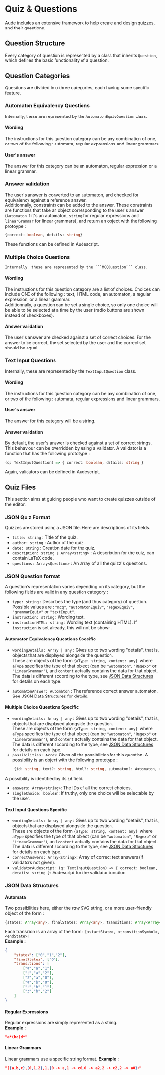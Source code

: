 # Quiz & Questions

Aude includes an extensive framework to help create and design quizzes, and their questions.

## Question Structure
Every category of question is represented by a class that inherits ```Question```, which defines the basic functionality of a question.

## Question Categories

Questions are divided into three categories, each having some specific feature.

### **Automaton Equivalency Questions**

Internally, these are represented by the ```AutomatonEquivQuestion``` class.

#### Wording

The instructions for this question category can be any combination of one, or two of the following : automata, regular expressions and linear grammars.

#### User's answer

The answer for this category can be an automaton, regular expression or a linear grammar.

### Answer validation

The user's answer is converted to an automaton, and checked for equivalency against a reference answer. <br>
Additionnally, constraints can be added to the answer. These constraints are functions that take an object corresponding to the user's answer (```Automaton``` if it's an automaton, ```string``` for regular expressions and ```linearGrammar``` for linear grammars), and return an object with the following protoype : 

```ts 
{correct: boolean, details: string}
```

These functions can be defined in Audescript.

### **Multiple Choice Questions**

    Internally, these are represented by the ```MCQQuestion``` class.

#### Wording

The instructions for this question category are a list of choices. Choices can include ONE of the following : text, HTML code, an automaton, a regular expression, or a linear grammar. <br>
Additionnally, a question can be set a single choice, so only one choice will be able to be selected at a time by the user (radio buttons are shown instead of checkboxes).

#### Answer validation

The user's answer are checked against a set of correct choices. For the answer to be correct, the set selected by the user and the correct set should be equal.

### **Text Input Questions**

Internally, these are represented by the ```TextInputQuestion``` class.

#### Wording

The instructions for this question category can be any combination of one, or two of the following : automata, regular expressions and linear grammars.

#### User's answer

The answer for this category will be a string.

#### Answer validation
By default, the user's answer is checked against a set of correct strings. <br>
This behaviour can be overridden by using a validator. A validator is a function that has the following prototype :
```ts
(q: TextInputQuestion) => { correct: boolean, details: string }
```
Again, validators can be defined in Audescript.

## Quiz Files
This section aims at guiding people who want to create quizzes outside of the editor.
### JSON Quiz Format
Quizzes are stored using a JSON file. Here are descriptions of its fields.

* ```title: string``` : Title of the quiz.
* ```author: string``` : Author of the quiz .
* ```date: string``` : Creation date for the quiz.
* ```description: string | Array<string>``` : A description for the quiz, can contain LaTeX code. 
* ```questions: Array<Question>``` : An array of all the quizz's questions.

### JSON Question format
A question's representation varies depending on its category, but the following fields are valid in any question category :

* ```type: string``` : Describes the type (and thus category) of question. Possible values are : ```"mcq"```, ```"automatonEquiv"```, ```"regexEquiv"```, ```"grammarEquiv"``` or ```"textInput"```.
* ```instruction: string``` : Wording text.
* ```instructionHTML: string``` : Wording text (containing HTML). If ```instruction``` is set already, this will not be shown.

#### Automaton Equivalency Questions Specific
* ```wordingDetails: Array | any``` : Gives up to two wording "details", that is, objects that are displayed alongside the question. <br>
    These are objects of the form ```{aType: string, content: any}```, where ```aType``` specifies the type of that object (can be ```"Automaton"```, ```"Regexp"``` or ```"LinearGrammar"```), and ```content``` actually contains the data for that object. The data is different according to the type, see [JSON Data Structures](#json-data-structures) for details on each type.

* ```automatonAnswer: Automaton``` : The reference correct answer automaton. See [JSON Data Structures](#json-data-structures) for details.

#### Multiple Choice Questions Specific
* ```wordingDetails: Array | any``` : Gives up to two wording "details", that is, objects that are displayed alongside the question. <br>
    These are objects of the form ```{aType: string, content: any}```, where ```aType``` specifies the type of that object (can be ```"Automaton"```, ```"Regexp"``` or ```"LinearGrammar"```), and ```content``` actually contains the data for that object. The data is different according to the type, see [JSON Data Structures](#json-data-structures) for details on each type.
* ```possibilities: Array```: Gives all the possibilities for this question.
A possibility is an object with the following prototype :
```ts
    {id: string, text?: string, html?: string, automaton?: Automaton, regex?: string, grammar?: linearGrammar}
```
A possibility is identified by its ```id``` field.
* ```answers: Array<string>```: The IDs of all the correct choices.
* ```singleChoice: boolean```: If truthy, only one choice will be selectable by the user.

#### Text Input Questions Specific
* ```wordingDetails: Array | any``` : Gives up to two wording "details", that is, objects that are displayed alongside the question. <br>
    These are objects of the form ```{aType: string, content: any}```, where ```aType``` specifies the type of that object (can be ```"Automaton"```, ```"Regexp"``` or ```"LinearGrammar"```), and ```content``` actually contains the data for that object. The data is different according to the type, see [JSON Data Structures](#json-data-structures) for details on each type.
* ```correctAnswers: Array<string>```: Array of correct text answers (if validators not given).
* ```validatorAudescript: (q: TextInputQuestion) => { correct: boolean, details: string }```: Audescript for the validator function
### JSON Data Structures
#### Automata
Two possibilities here, either the *raw* SVG string, or a more user-friendly object of the form :
```ts
{states: Array<any>, finalStates: Array<any>, transitions: Array<Array<any>>}
```
Each transition is an array of the form : ```[<startState>, <transitionSymbol>, <endState>]```<br>
**Example :** 
```json
{
    "states": ["0","1","2"],
    "finalStates": ["0"],
    "transitions": [
        ["0","a","1"],
        ["1","a","2"],
        ["2","a","0"],
        ["0","b","0"],
        ["1","b","1"],
        ["2","b","2"]
    ]
}
```

#### Regular Expressions
Regular expressions are simply represented as a string.<br>
**Example** : 
```json
"a*(bc)d*"
```

#### Linear Grammars
Linear grammars use a specific string format.
**Example** :
```json
"({a,b,c},{0,1,2},1,{0 -> ε,1 -> c0,0 -> a2,2 -> c2,2 -> a0})"
```